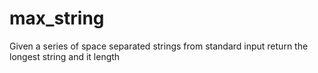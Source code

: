 # max_string
Given a series of space separated strings from standard input return the longest string and it length
